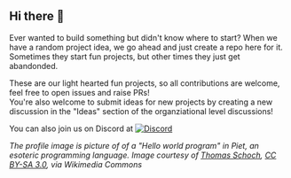 ## Hi there 👋

Ever wanted to build something but didn't know where to start? When we have a random project idea, we go ahead and just create a repo here for it. Sometimes they start fun projects, but other times they just get abandonded.

These are our light hearted fun projects, so all contributions are welcome, feel free to open issues and raise PRs!<br>
You're also welcome to submit ideas for new projects by creating a new discussion in the "Ideas" section of the organziational level discussions!

You can also join us on Discord at [![Discord](https://img.shields.io/discord/947260572041363497.svg?label=Let's+Build+A+...&logo=discord)](https://discord.gg/hC6R5CtEq7)

_The profile image is picture of of a "Hello world program" in Piet, an esoteric programming language. Image courtesy of <a href="https://commons.wikimedia.org/wiki/File:Piet_Program_Hello_World.gif">Thomas Schoch</a>, <a href="https://creativecommons.org/licenses/by-sa/3.0">CC BY-SA 3.0</a>, via Wikimedia Commons_
